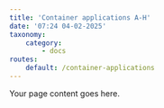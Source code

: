 ```yaml
---
title: 'Container applications A-H'
date: '07:24 04-02-2025'
taxonomy:
    category:
        - docs
routes:
    default: /container-applications
---
```


Your page content goes here.